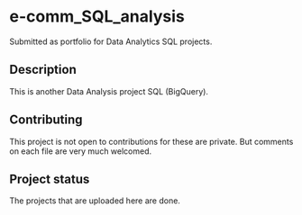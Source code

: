 # e-comm_SQL_analysis
Submitted as portfolio for Data Analytics SQL projects.

## Description
This is another Data Analysis project SQL (BigQuery).

## Contributing
This project is not open to contributions for these are private. But comments on each file are very much welcomed.

## Project status
The projects that are uploaded here are done.
